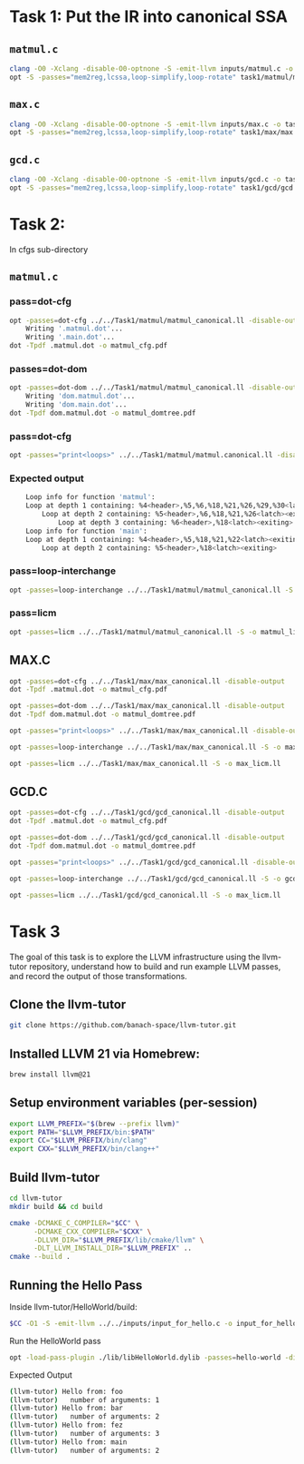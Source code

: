 # Task 1: Put the IR into canonical SSA

## `matmul.c`
```bash
clang -O0 -Xclang -disable-O0-optnone -S -emit-llvm inputs/matmul.c -o task1/matmul/matmul.ll
opt -S -passes="mem2reg,lcssa,loop-simplify,loop-rotate" task1/matmul/matmul.ll -o task1/matmul/matmul.canonical.ll
```

## `max.c`
```bash
clang -O0 -Xclang -disable-O0-optnone -S -emit-llvm inputs/max.c -o task1/max/max.ll
opt -S -passes="mem2reg,lcssa,loop-simplify,loop-rotate" task1/max/max.ll -o task1/max/max.canonical.ll
```

## `gcd.c`
```bash
clang -O0 -Xclang -disable-O0-optnone -S -emit-llvm inputs/gcd.c -o task1/gcd/gcd.ll
opt -S -passes="mem2reg,lcssa,loop-simplify,loop-rotate" task1/gcd/gcd.ll -o task1/gcd/gcd.canonical.ll
```

# Task 2: 
In cfgs sub-directory 
## `matmul.c` 
### pass=dot-cfg

```bash
opt -passes=dot-cfg ../../Task1/matmul/matmul_canonical.ll -disable-output
    Writing '.matmul.dot'...
    Writing '.main.dot'...
dot -Tpdf .matmul.dot -o matmul_cfg.pdf
```
###  passes=dot-dom
```bash
opt -passes=dot-dom ../../Task1/matmul/matmul_canonical.ll -disable-output
    Writing 'dom.matmul.dot'...
    Writing 'dom.main.dot'...
dot -Tpdf dom.matmul.dot -o matmul_domtree.pdf
```
### pass=dot-cfg
```bash
opt -passes="print<loops>" ../../Task1/matmul/matmul.canonical.ll -disable-output
```
### Expected output 
```bash
    Loop info for function 'matmul':
    Loop at depth 1 containing: %4<header>,%5,%6,%18,%21,%26,%29,%30<latch><exiting>
        Loop at depth 2 containing: %5<header>,%6,%18,%21,%26<latch><exiting>
            Loop at depth 3 containing: %6<header>,%18<latch><exiting>
    Loop info for function 'main':
    Loop at depth 1 containing: %4<header>,%5,%18,%21,%22<latch><exiting>
        Loop at depth 2 containing: %5<header>,%18<latch><exiting>
```
### pass=loop-interchange
```bash
opt -passes=loop-interchange ../../Task1/matmul/matmul_canonical.ll -S -o matmul_interchanged.ll
```

### pass=licm
```bash
opt -passes=licm ../../Task1/matmul/matmul_canonical.ll -S -o matmul_licm.ll
```

## MAX.C
```bash
opt -passes=dot-cfg ../../Task1/max/max_canonical.ll -disable-output
dot -Tpdf .matmul.dot -o matmul_cfg.pdf
```
```bash
opt -passes=dot-dom ../../Task1/max/max_canonical.ll -disable-output
dot -Tpdf dom.matmul.dot -o matmul_domtree.pdf
```
```bash
opt -passes="print<loops>" ../../Task1/max/max_canonical.ll -disable-output
```
```bash
opt -passes=loop-interchange ../../Task1/max/max_canonical.ll -S -o max_interchanged.ll
```
```bash
opt -passes=licm ../../Task1/max/max_canonical.ll -S -o max_licm.ll
```
## GCD.C
```bash
opt -passes=dot-cfg ../../Task1/gcd/gcd_canonical.ll -disable-output
dot -Tpdf .matmul.dot -o matmul_cfg.pdf
```
```bash
opt -passes=dot-dom ../../Task1/gcd/gcd_canonical.ll -disable-output
dot -Tpdf dom.matmul.dot -o matmul_domtree.pdf
```
```bash
opt -passes="print<loops>" ../../Task1/gcd/gcd_canonical.ll -disable-output
```
```bash
opt -passes=loop-interchange ../../Task1/gcd/gcd_canonical.ll -S -o gcd_interchanged.ll
```
```bash
opt -passes=licm ../../Task1/gcd/gcd_canonical.ll -S -o max_licm.ll
```

# Task 3
The goal of this task is to explore the LLVM infrastructure using the llvm-tutor repository, understand how to build and run example LLVM passes, and record the output of those transformations.

## Clone the llvm-tutor
```bash
git clone https://github.com/banach-space/llvm-tutor.git
```
## Installed LLVM 21 via Homebrew:
```bash
brew install llvm@21
```
## Setup environment variables (per-session)
```bash
export LLVM_PREFIX="$(brew --prefix llvm)"
export PATH="$LLVM_PREFIX/bin:$PATH"
export CC="$LLVM_PREFIX/bin/clang"
export CXX="$LLVM_PREFIX/bin/clang++"
```
## Build llvm-tutor
```bash
cd llvm-tutor
mkdir build && cd build
```
```bash
cmake -DCMAKE_C_COMPILER="$CC" \
      -DCMAKE_CXX_COMPILER="$CXX" \
      -DLLVM_DIR="$LLVM_PREFIX/lib/cmake/llvm" \
      -DLT_LLVM_INSTALL_DIR="$LLVM_PREFIX" ..
cmake --build .
```
## Running the Hello Pass
Inside llvm-tutor/HelloWorld/build:
```bash
$CC -O1 -S -emit-llvm ../../inputs/input_for_hello.c -o input_for_hello.ll
```
Run the HelloWorld pass
```bash
opt -load-pass-plugin ./lib/libHelloWorld.dylib -passes=hello-world -disable-output input_for_hello.ll
```
Expected Output

```bash
(llvm-tutor) Hello from: foo
(llvm-tutor)   number of arguments: 1
(llvm-tutor) Hello from: bar
(llvm-tutor)   number of arguments: 2
(llvm-tutor) Hello from: fez
(llvm-tutor)   number of arguments: 3
(llvm-tutor) Hello from: main
(llvm-tutor)   number of arguments: 2
```
